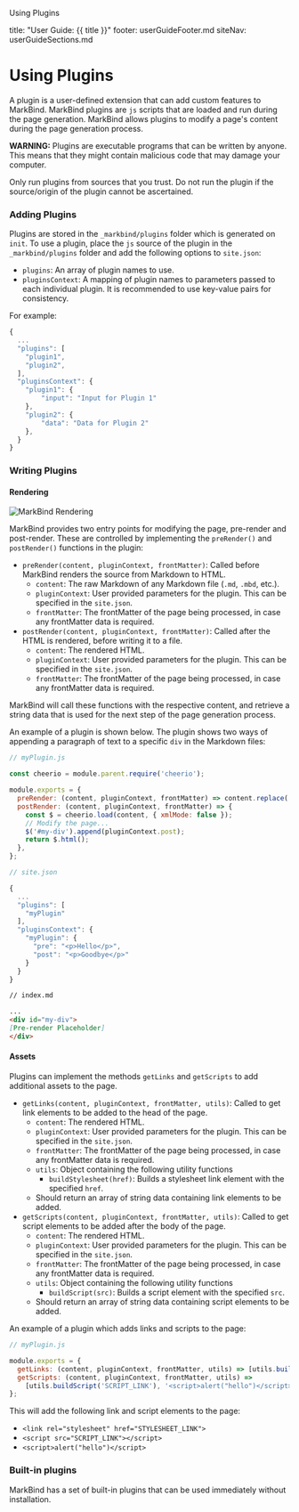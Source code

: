 <variable name="title">Using Plugins</variable>

<frontmatter>
  title: "User Guide: {{ title }}"
  footer: userGuideFooter.md
  siteNav: userGuideSections.md
</frontmatter>

<include src="../common/header.md" />

# Using Plugins

A plugin is a user-defined extension that can add custom features to MarkBind. MarkBind plugins are `js` scripts that are loaded and run during the page generation. MarkBind allows plugins to modify a page's content during the page generation process.

<tip-box type="warning">

**WARNING:** Plugins are executable programs that can be written by anyone. This means that they might contain malicious code that may damage your computer.

Only run plugins from sources that you trust. Do not run the plugin if the source/origin of the plugin cannot be ascertained.
</tip-box>

### Adding Plugins

Plugins are stored in the `_markbind/plugins` folder which is generated on `init`. To use a plugin, place the `js` source of the plugin in the `_markbind/plugins` folder and add the following options to `site.json`:

- `plugins`: An array of plugin names to use.
- `pluginsContext`: A mapping of plugin names to parameters passed to each individual plugin. It is recommended to use key-value pairs for consistency.

For example:

```js
{
  ...
  "plugins": [
    "plugin1",
    "plugin2",
  ],
  "pluginsContext": {
    "plugin1": {
    	"input": "Input for Plugin 1"
    },
    "plugin2": {
    	"data": "Data for Plugin 2"
    },
  }
}
```

### Writing Plugins

#### Rendering

![MarkBind Rendering]({{baseUrl}}/images/rendering.png)

MarkBind provides two entry points for modifying the page, pre-render and post-render. These are controlled by implementing the `preRender()` and `postRender()` functions in the plugin:

- `preRender(content, pluginContext, frontMatter)`: Called before MarkBind renders the source from Markdown to HTML.
  - `content`: The raw Markdown of any Markdown file (`.md`, `.mbd`, etc.).
  - `pluginContext`: User provided parameters for the plugin. This can be specified in the `site.json`.
  - `frontMatter`: The frontMatter of the page being processed, in case any frontMatter data is required.
- `postRender(content, pluginContext, frontMatter)`: Called after the HTML is rendered, before writing it to a file.
  - `content`: The rendered HTML.
  - `pluginContext`: User provided parameters for the plugin. This can be specified in the `site.json`.
  - `frontMatter`: The frontMatter of the page being processed, in case any frontMatter data is required.

MarkBind will call these functions with the respective content, and retrieve a string data that is used for the next step of the page generation process.

An example of a plugin is shown below. The plugin shows two ways of appending a paragraph of text to a specific `div` in the Markdown files:

```js
// myPlugin.js

const cheerio = module.parent.require('cheerio');

module.exports = {
  preRender: (content, pluginContext, frontMatter) => content.replace('[Pre-render Placeholder]', `${pluginContext.pre}`),
  postRender: (content, pluginContext, frontMatter) => {
    const $ = cheerio.load(content, { xmlMode: false });
    // Modify the page...
    $('#my-div').append(pluginContext.post);
    return $.html();
  },
};
```

```js
// site.json

{
  ...
  "plugins": [
    "myPlugin"
  ],
  "pluginsContext": {
    "myPlugin": {
      "pre": "<p>Hello</p>",
      "post": "<p>Goodbye</p>"
    }
  }
}
```

```md
// index.md

...
<div id="my-div">
[Pre-render Placeholder]
</div>
```

#### Assets

Plugins can implement the methods `getLinks` and `getScripts` to add additional assets to the page. 

- `getLinks(content, pluginContext, frontMatter, utils)`: Called to get link elements to be added to the head of the page.
  - `content`: The rendered HTML.
  - `pluginContext`: User provided parameters for the plugin. This can be specified in the `site.json`.
  - `frontMatter`: The frontMatter of the page being processed, in case any frontMatter data is required.
  - `utils`: Object containing the following utility functions
    - `buildStylesheet(href)`: Builds a stylesheet link element with the specified `href`.
  - Should return an array of string data containing link elements to be added.
- `getScripts(content, pluginContext, frontMatter, utils)`: Called to get script elements to be added after the body of the page.
  - `content`: The rendered HTML.
  - `pluginContext`: User provided parameters for the plugin. This can be specified in the `site.json`.
  - `frontMatter`: The frontMatter of the page being processed, in case any frontMatter data is required.
  - `utils`: Object containing the following utility functions
    - `buildScript(src)`: Builds a script element with the specified `src`.
  - Should return an array of string data containing script elements to be added.

An example of a plugin which adds links and scripts to the page:

```js
// myPlugin.js

module.exports = {
  getLinks: (content, pluginContext, frontMatter, utils) => [utils.buildStylesheet('STYLESHEET_LINK')],
  getScripts: (content, pluginContext, frontMatter, utils) => 
    [utils.buildScript('SCRIPT_LINK'), '<script>alert("hello")</script>'],
};

```

This will add the following link and script elements to the page:
- `<link rel="stylesheet" href="STYLESHEET_LINK">`
- `<script src="SCRIPT_LINK"></script>`
- `<script>alert("hello")</script>`

### Built-in plugins

MarkBind has a set of built-in plugins that can be used immediately without installation.

<include src="plugins/filterTags.mbdf" />
